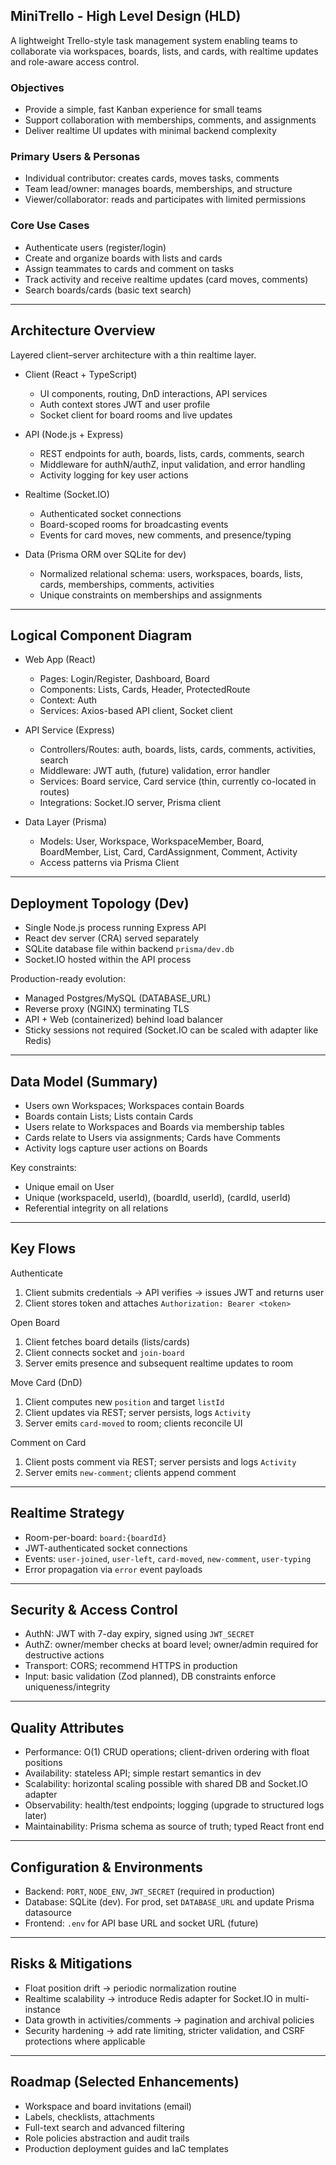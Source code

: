 ## MiniTrello - High Level Design (HLD)

A lightweight Trello-style task management system enabling teams to collaborate via workspaces, boards, lists, and cards, with realtime updates and role-aware access control.

### Objectives

- Provide a simple, fast Kanban experience for small teams
- Support collaboration with memberships, comments, and assignments
- Deliver realtime UI updates with minimal backend complexity

### Primary Users & Personas

- Individual contributor: creates cards, moves tasks, comments
- Team lead/owner: manages boards, memberships, and structure
- Viewer/collaborator: reads and participates with limited permissions

### Core Use Cases

- Authenticate users (register/login)
- Create and organize boards with lists and cards
- Assign teammates to cards and comment on tasks
- Track activity and receive realtime updates (card moves, comments)
- Search boards/cards (basic text search)

---

## Architecture Overview

Layered client–server architecture with a thin realtime layer.

- Client (React + TypeScript)

  - UI components, routing, DnD interactions, API services
  - Auth context stores JWT and user profile
  - Socket client for board rooms and live updates

- API (Node.js + Express)

  - REST endpoints for auth, boards, lists, cards, comments, search
  - Middleware for authN/authZ, input validation, and error handling
  - Activity logging for key user actions

- Realtime (Socket.IO)

  - Authenticated socket connections
  - Board-scoped rooms for broadcasting events
  - Events for card moves, new comments, and presence/typing

- Data (Prisma ORM over SQLite for dev)
  - Normalized relational schema: users, workspaces, boards, lists, cards, memberships, comments, activities
  - Unique constraints on memberships and assignments

---

## Logical Component Diagram

- Web App (React)

  - Pages: Login/Register, Dashboard, Board
  - Components: Lists, Cards, Header, ProtectedRoute
  - Context: Auth
  - Services: Axios-based API client, Socket client

- API Service (Express)

  - Controllers/Routes: auth, boards, lists, cards, comments, activities, search
  - Middleware: JWT auth, (future) validation, error handler
  - Services: Board service, Card service (thin, currently co-located in routes)
  - Integrations: Socket.IO server, Prisma client

- Data Layer (Prisma)
  - Models: User, Workspace, WorkspaceMember, Board, BoardMember, List, Card, CardAssignment, Comment, Activity
  - Access patterns via Prisma Client

---

## Deployment Topology (Dev)

- Single Node.js process running Express API
- React dev server (CRA) served separately
- SQLite database file within backend `prisma/dev.db`
- Socket.IO hosted within the API process

Production-ready evolution:

- Managed Postgres/MySQL (DATABASE_URL)
- Reverse proxy (NGINX) terminating TLS
- API + Web (containerized) behind load balancer
- Sticky sessions not required (Socket.IO can be scaled with adapter like Redis)

---

## Data Model (Summary)

- Users own Workspaces; Workspaces contain Boards
- Boards contain Lists; Lists contain Cards
- Users relate to Workspaces and Boards via membership tables
- Cards relate to Users via assignments; Cards have Comments
- Activity logs capture user actions on Boards

Key constraints:

- Unique email on User
- Unique (workspaceId, userId), (boardId, userId), (cardId, userId)
- Referential integrity on all relations

---

## Key Flows

Authenticate

1. Client submits credentials → API verifies → issues JWT and returns user
2. Client stores token and attaches `Authorization: Bearer <token>`

Open Board

1. Client fetches board details (lists/cards)
2. Client connects socket and `join-board`
3. Server emits presence and subsequent realtime updates to room

Move Card (DnD)

1. Client computes new `position` and target `listId`
2. Client updates via REST; server persists, logs `Activity`
3. Server emits `card-moved` to room; clients reconcile UI

Comment on Card

1. Client posts comment via REST; server persists and logs `Activity`
2. Server emits `new-comment`; clients append comment

---

## Realtime Strategy

- Room-per-board: `board:{boardId}`
- JWT-authenticated socket connections
- Events: `user-joined`, `user-left`, `card-moved`, `new-comment`, `user-typing`
- Error propagation via `error` event payloads

---

## Security & Access Control

- AuthN: JWT with 7-day expiry, signed using `JWT_SECRET`
- AuthZ: owner/member checks at board level; owner/admin required for destructive actions
- Transport: CORS; recommend HTTPS in production
- Input: basic validation (Zod planned), DB constraints enforce uniqueness/integrity

---

## Quality Attributes

- Performance: O(1) CRUD operations; client-driven ordering with float positions
- Availability: stateless API; simple restart semantics in dev
- Scalability: horizontal scaling possible with shared DB and Socket.IO adapter
- Observability: health/test endpoints; logging (upgrade to structured logs later)
- Maintainability: Prisma schema as source of truth; typed React front end

---

## Configuration & Environments

- Backend: `PORT`, `NODE_ENV`, `JWT_SECRET` (required in production)
- Database: SQLite (dev). For prod, set `DATABASE_URL` and update Prisma datasource
- Frontend: `.env` for API base URL and socket URL (future)

---

## Risks & Mitigations

- Float position drift → periodic normalization routine
- Realtime scalability → introduce Redis adapter for Socket.IO in multi-instance
- Data growth in activities/comments → pagination and archival policies
- Security hardening → add rate limiting, stricter validation, and CSRF protections where applicable

---

## Roadmap (Selected Enhancements)

- Workspace and board invitations (email)
- Labels, checklists, attachments
- Full-text search and advanced filtering
- Role policies abstraction and audit trails
- Production deployment guides and IaC templates
